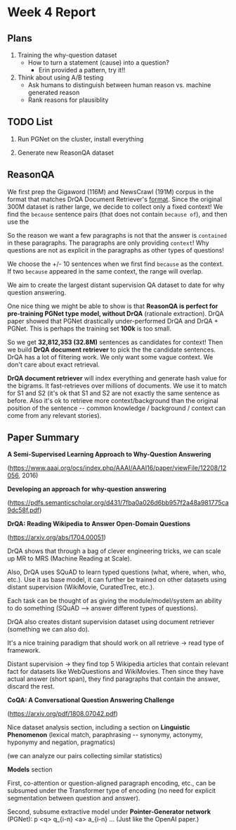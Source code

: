 # Week 4 Report

## Plans

1. Training the why-question dataset
   - How to turn a statement (cause) into a question?
     - Erin provided a pattern, try it!!
2. Think about using A/B testing
   - Ask humans to distinguish between human reason vs. machine generated reason
   - Rank reasons for plausiblity

## TODO List

1. Run PGNet on the cluster, install everything

2. Generate new ReasonQA dataset

## ReasonQA

We first prep the Gigaword (116M) and NewsCrawl (191M) corpus in the format that matches DrQA Document Retriever's [format](https://github.com/facebookresearch/DrQA/tree/master/scripts/retriever). Since the original 300M dataset is rather large, we decide to collect only a fixed context! We find the `because` sentence pairs (that does not contain `because of`), and then use the 

So the reason we want a few paragraphs is not that the answer is `contained` in these paragraphs. The paragraphs are only providing `context`! Why questions are not as explicit in the paragraphs as other types of questions!

We choose the +/- 10 sentences when we first find `because` as the context. If two `because` appeared in the same context, the range will overlap.

We aim to create the largest distant supervision QA dataset to date for why question answering.

One nice thing we might be able to show is that **ReasonQA is perfect for pre-training PGNet type model, without DrQA** (rationale extraction). DrQA paper showed that PGNet drastically under-performed DrQA and DrQA + PGNet. This is perhaps the training set **100k** is too small.

So we get **32,812,353 (32.8M)** sentences as candidates for context! Then we build **DrQA document retriever** to pick the the candidate sentences. DrQA has a lot of filtering work. We only want some vague context. We don't care about exact retrieval.

**DrQA document retriever** will index everything and generate hash value for the bigrams. It fast-retrieves over millions of documents. We use it to match for S1 and S2 (it's ok that S1 and S2 are not exactly the same sentence as before. Also it's ok to retrieve more context/background than the original position of the sentence -- common knowledge / background / context can come from any relevant stories).



## Paper Summary

**A Semi-Supervised Learning Approach to Why-Question Answering**

(https://www.aaai.org/ocs/index.php/AAAI/AAAI16/paper/viewFile/12208/12056, 2016)



**Developing an approach for why-question answering**

(https://pdfs.semanticscholar.org/d431/7fba0a026d6bb957f2a48a981775ca9dc58f.pdf)



**DrQA: Reading Wikipedia to Answer Open-Domain Questions**

(https://arxiv.org/abs/1704.00051)

DrQA shows that through a bag of clever engineering tricks, we can scale up MR to MRS (Machine Reading at Scale).

Also, DrQA uses SQuAD to learn typed questions (what, where, when, who, etc.). Use it as base model, it can further be trained on other datasets using distant supervision (WikiMovie, CuratedTrec, etc.).

Each task can be thought of as giving the module/model/system an ability to do something (SQuAD --> answer different types of questions).

DrQA also creates distant supervision dataset using document retriever (something we can also do).

It's a nice training paradigm that should work on all retrieve -> read type of framework.

Distant supervision -> they find top 5 Wikipedia articles that contain relevant fact for datasets like WebQuestions and WikiMovies. Then since they have actual answer (short span), they find paragraphs that contain the answer, discard the rest.

**CoQA: A Conversational Question Answering Challenge**

(https://arxiv.org/pdf/1808.07042.pdf)

Nice dataset analysis section, including a section on **Linguistic Phenomenon** (lexical match, paraphrasing -- synonymy, actonymy, hyponymy and negation, pragmatics) 

(we can analyze our pairs collecting similar statistics)

**Models** section

First, co-attention or question-aligned paragraph encoding, etc., can be subsumed under the Transformer type of encoding (no need for explicit segmentation between question and answer).

Second, subsume extractive model under **Pointer-Generator network** (PGNet): p \<q\> q_{i-n} \<a\> a\_{i-n} ... (Just like the OpenAI paper.)



